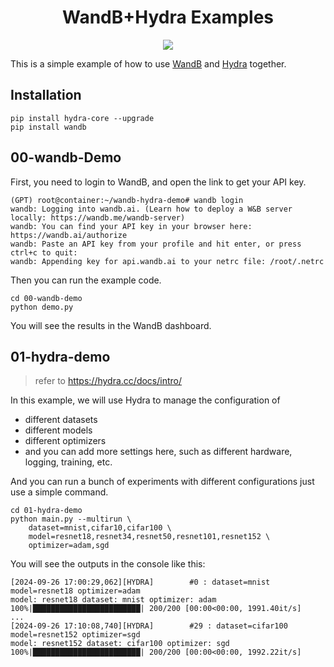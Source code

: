<div align=center>

# WandB+Hydra Examples

<img src="https://img.shields.io/badge/-Weights%20&%20Biases-FFBE00?style=flat-square&logo=weightsandbiases&logoColor=FFFFFF">

</div>

This is a simple example of how to use [WandB](https://wandb.ai/) and [Hydra](https://hydra.cc/) together.

## Installation

```shell
pip install hydra-core --upgrade
pip install wandb
```

## 00-wandb-Demo

First, you need to login to WandB, and open the link to get your API key.

```shell
(GPT) root@container:~/wandb-hydra-demo# wandb login
wandb: Logging into wandb.ai. (Learn how to deploy a W&B server locally: https://wandb.me/wandb-server)
wandb: You can find your API key in your browser here: https://wandb.ai/authorize
wandb: Paste an API key from your profile and hit enter, or press ctrl+c to quit: 
wandb: Appending key for api.wandb.ai to your netrc file: /root/.netrc
```

Then you can run the example code.

```shell
cd 00-wandb-demo
python demo.py
```

You will see the results in the WandB dashboard.

## 01-hydra-demo

> refer to https://hydra.cc/docs/intro/

In this example, we will use Hydra to manage the configuration of

- different datasets
- different models
- different optimizers
- and you can add more settings here, such as different hardware, logging, training, etc.

And you can run a bunch of experiments with different configurations just use a simple command.

```shell
cd 01-hydra-demo
python main.py --multirun \
    dataset=mnist,cifar10,cifar100 \
    model=resnet18,resnet34,resnet50,resnet101,resnet152 \
    optimizer=adam,sgd
```

You will see the outputs in the console like this:

```shell
[2024-09-26 17:00:29,062][HYDRA]        #0 : dataset=mnist model=resnet18 optimizer=adam
model: resnet18 dataset: mnist optimizer: adam
100%|████████████████████████| 200/200 [00:00<00:00, 1991.40it/s]
...
[2024-09-26 17:10:08,740][HYDRA]        #29 : dataset=cifar100 model=resnet152 optimizer=sgd
model: resnet152 dataset: cifar100 optimizer: sgd
100%|████████████████████████| 200/200 [00:00<00:00, 1992.22it/s]
```